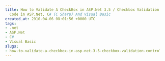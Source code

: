 ```yaml
---
title: How to Validate A CheckBox in ASP.Net 3.5 / Checkbox Validation Control Sample
  Code in ASP.Net, C# (C Sharp) And Visual Basic
created_at: 2010-04-06 08:01:56 +0000 UTC
tags:
- .net
- ASP.Net
- C#
- Visual Basic
slugs:
- how-to-validate-a-checkbox-in-asp-net-3-5-checkbox-validation-control-sample-code-in-asp-net-c-sharp-c-sharp-and-visual-basic
---
```

